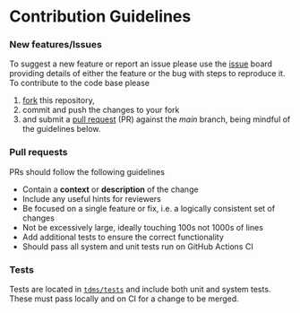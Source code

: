 # Contribution Guidelines

### New features/Issues

To suggest a new feature or report an issue please use the 
[issue](https://github.com/UCL/TDMS/issues) board providing details of either 
the feature or the bug with steps to reproduce it. To contribute to the code
base please
1. [fork](https://docs.github.com/en/get-started/quickstart/fork-a-repo)
this repository,
2. commit and push the changes to your fork
3. and submit a [pull request](https://docs.github.com/en/pull-requests/collaborating-with-pull-requests/proposing-changes-to-your-work-with-pull-requests/creating-a-pull-request) (PR) against the _main_ branch, being mindful of the guidelines below.


### Pull requests

PRs should follow the following guidelines

- Contain a **context** or **description** of the change
- Include any useful hints for reviewers
- Be focused on a single feature or fix, i.e. a logically consistent set of changes
- Not be excessively large, ideally touching 100s not 1000s of lines
- Add additional tests to ensure the correct functionality
- Should pass all system and unit tests run on GitHub Actions CI


### Tests

Tests are located in [`tdms/tests`](./tdms/tests) and include both unit and system tests. These
must pass locally and on CI for a change to be merged.

